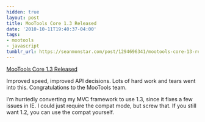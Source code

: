 ```yaml
---
hidden: true
layout: post
title: MooTools Core 1.3 Released
date: '2010-10-11T19:40:37-04:00'
tags:
- mootools
- javascript
tumblr_url: https://seanmonstar.com/post/1294696341/mootools-core-13-released
---
```

[MooTools Core 1.3 Released](http://mootools.net/blog/2010/10/11/mootools-core-1-3-stable-and-mootools-more-1-3rc/)  

Improved speed, improved API decisions. Lots of hard work and tears went into this. Congratulations to the MooTools team.

I’m hurriedly converting my MVC framework to use 1.3, since it fixes a few issues in IE. I could just require the compat mode, but screw that. If you still want 1.2, you can use the compat yourself.

